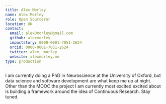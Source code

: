 ```yaml
---
title: Alex Morley
name: Alex Morley
role: Open Sourceror
location: UK
contact:
  email: alex0morley@gmail.com
  github: alexmorley
  impactstory: 0000-0001-7051-2624
  orcid: 0000-0001-7051-2624
  twitter: alex__morley
  website: alexmorley.me
type: production
---
```


I am currently doing a PhD in Neuroscience at the University of Oxford, but data science and software development are what keep me up at night. Other than the MOOC the project I am currently most excited excited about is building a framework around the idea of Continuous Research. Stay tuned.  
